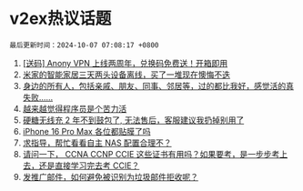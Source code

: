 # v2ex热议话题

`最后更新时间：2024-10-07 07:08:17 +0800`

1. [[送码] Anony VPN 上线两周年，兑换码免费送！开箱即用](https://www.v2ex.com/t/1077864)
1. [米家的智能家居三天两头设备离线，买了一堆现在懊悔不迭](https://www.v2ex.com/t/1077839)
1. [身边的所有人，包括亲戚、朋友、同事、邻居等，过的都比我好，感觉活的真失败……](https://www.v2ex.com/t/1077868)
1. [越来越觉得程序员是个苦力活](https://www.v2ex.com/t/1077840)
1. [硬糖无线充 2 年不到鼓包了, 无法售后，客服建议我扔掉别用了](https://www.v2ex.com/t/1077853)
1. [iPhone 16 Pro Max 各位都贴膜了吗](https://www.v2ex.com/t/1077885)
1. [求指导，帮忙看看自主 NAS 配置合理不？](https://www.v2ex.com/t/1077905)
1. [请问一下， CCNA CCNP CCIE 这些证书有用吗？如果要考，是一步步考上去，还是直接学习完去考 CCIE？](https://www.v2ex.com/t/1077860)
1. [发推广邮件，如何避免被识别为垃圾邮件拒收呢？](https://www.v2ex.com/t/1077833)

